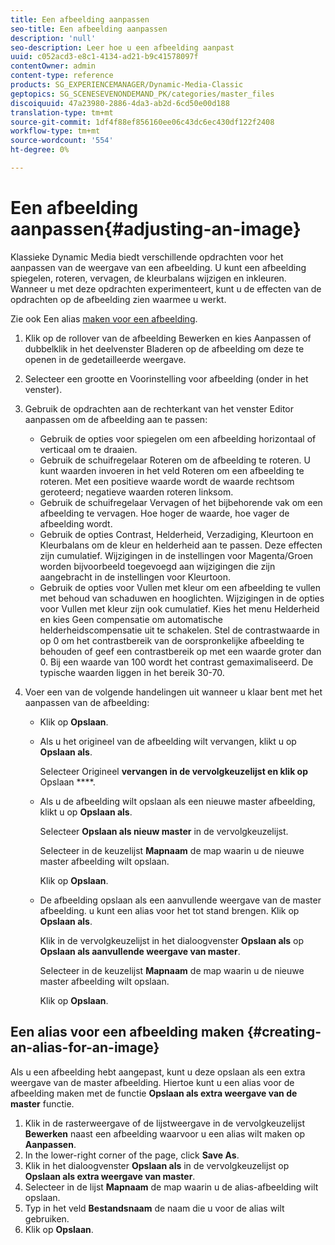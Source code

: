 ```yaml
---
title: Een afbeelding aanpassen
seo-title: Een afbeelding aanpassen
description: 'null'
seo-description: Leer hoe u een afbeelding aanpast
uuid: c052acd3-e8c1-4134-ad21-b9c41578097f
contentOwner: admin
content-type: reference
products: SG_EXPERIENCEMANAGER/Dynamic-Media-Classic
geptopics: SG_SCENESEVENONDEMAND_PK/categories/master_files
discoiquuid: 47a23980-2886-4da3-ab2d-6cd50e00d188
translation-type: tm+mt
source-git-commit: 1df4f88ef856160ee06c43dc6ec430df122f2408
workflow-type: tm+mt
source-wordcount: '554'
ht-degree: 0%

---
```



# Een afbeelding aanpassen{#adjusting-an-image}

Klassieke Dynamic Media biedt verschillende opdrachten voor het aanpassen van de weergave van een afbeelding. U kunt een afbeelding spiegelen, roteren, vervagen, de kleurbalans wijzigen en inkleuren. Wanneer u met deze opdrachten experimenteert, kunt u de effecten van de opdrachten op de afbeelding zien waarmee u werkt.

Zie ook Een alias [maken voor een afbeelding](adjusting-image.md#creating_an_alias_for_an_image).

1. Klik op de rollover van de afbeelding Bewerken en kies Aanpassen of dubbelklik in het deelvenster Bladeren op de afbeelding om deze te openen in de gedetailleerde weergave.
1. Selecteer een grootte en Voorinstelling voor afbeelding (onder in het venster).
1. Gebruik de opdrachten aan de rechterkant van het venster Editor aanpassen om de afbeelding aan te passen:

   * Gebruik de opties voor spiegelen om een afbeelding horizontaal of verticaal om te draaien.
   * Gebruik de schuifregelaar Roteren om de afbeelding te roteren. U kunt waarden invoeren in het veld Roteren om een afbeelding te roteren. Met een positieve waarde wordt de waarde rechtsom geroteerd; negatieve waarden roteren linksom.
   * Gebruik de schuifregelaar Vervagen of het bijbehorende vak om een afbeelding te vervagen. Hoe hoger de waarde, hoe vager de afbeelding wordt.
   * Gebruik de opties Contrast, Helderheid, Verzadiging, Kleurtoon en Kleurbalans om de kleur en helderheid aan te passen. Deze effecten zijn cumulatief. Wijzigingen in de instellingen voor Magenta/Groen worden bijvoorbeeld toegevoegd aan wijzigingen die zijn aangebracht in de instellingen voor Kleurtoon.
   * Gebruik de opties voor Vullen met kleur om een afbeelding te vullen met behoud van schaduwen en hooglichten. Wijzigingen in de opties voor Vullen met kleur zijn ook cumulatief. Kies het menu Helderheid en kies Geen compensatie om automatische helderheidscompensatie uit te schakelen. Stel de contrastwaarde in op 0 om het contrastbereik van de oorspronkelijke afbeelding te behouden of geef een contrastbereik op met een waarde groter dan 0. Bij een waarde van 100 wordt het contrast gemaximaliseerd. De typische waarden liggen in het bereik 30-70.

1. Voer een van de volgende handelingen uit wanneer u klaar bent met het aanpassen van de afbeelding:

   * Klik op **Opslaan**.
   * Als u het origineel van de afbeelding wilt vervangen, klikt u op **Opslaan als**.

      Selecteer Origineel **vervangen in de vervolgkeuzelijst en klik op** Opslaan ****.

   * Als u de afbeelding wilt opslaan als een nieuwe master afbeelding, klikt u op **Opslaan als**.

      Selecteer **Opslaan als nieuw master** in de vervolgkeuzelijst.

      Selecteer in de keuzelijst **Mapnaam** de map waarin u de nieuwe master afbeelding wilt opslaan.

      Klik op **Opslaan**.

   * De afbeelding opslaan als een aanvullende weergave van de master afbeelding. u kunt een alias voor het tot stand brengen. Klik op **Opslaan als**.

      Klik in de vervolgkeuzelijst in het dialoogvenster **Opslaan als** op **Opslaan als aanvullende weergave van master**.

      Selecteer in de keuzelijst **Mapnaam** de map waarin u de nieuwe master afbeelding wilt opslaan.

      Klik op **Opslaan**.

## Een alias voor een afbeelding maken {#creating-an-alias-for-an-image}

Als u een afbeelding hebt aangepast, kunt u deze opslaan als een extra weergave van de master afbeelding. Hiertoe kunt u een alias voor de afbeelding maken met de functie **Opslaan als extra weergave van de master** functie.

1. Klik in de rasterweergave of de lijstweergave in de vervolgkeuzelijst **Bewerken** naast een afbeelding waarvoor u een alias wilt maken op **Aanpassen**.
1. In the lower-right corner of the page, click **Save As**.
1. Klik in het dialoogvenster **Opslaan als** in de vervolgkeuzelijst op **Opslaan als extra weergave van master**.
1. Selecteer in de lijst **Mapnaam** de map waarin u de alias-afbeelding wilt opslaan.
1. Typ in het veld **Bestandsnaam** de naam die u voor de alias wilt gebruiken.
1. Klik op **Opslaan**.

